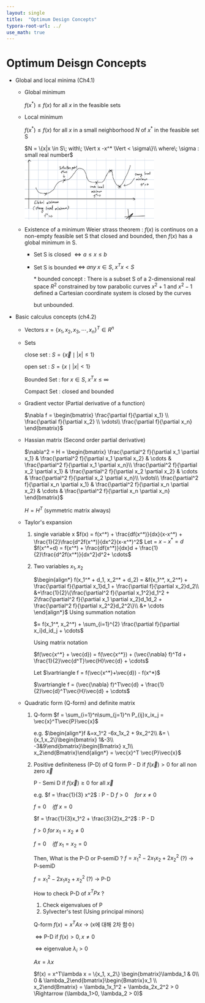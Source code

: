 ```yaml
---
layout: single
title:  "Optimum Design Concepts"
typora-root-url: ../
use_math: true
---
```


# Optimum Deisgn Concepts

- Global and local minima (Ch4.1)

  - Global minimum

    $f(x^*) \leq f(x)$ for all $x$ in the feasible sets

  - Local minimum

    $f(x^*) \leq f(x)$ for all $x$ in a small neighborhood $N$ of $x^*$ in the feasible set S

    $N = \{x|x \in S\; with\; \Vert x -x^* \Vert < \sigma\}\\
     where\; \sigma : small real number$ 
    <img src="/images/2023-09-09-Optimum Design Concepts/09091.png" alt="09091" style="zoom:33%;" />

  

  - Existence of a minimum
    Weier strass theorem : $f(x)$ is continuos on a non-empty feasible set S that
    closed and bounded, then $f(x)$ has a global minimum in S.

    - Set S is closed $\Leftrightarrow a \leq x \leq b$ 

    - Set S is bounded $\Leftrightarrow\; any\; x \in S,\; x^Tx < S$

      &#42; bounded concept : There is a subset S of a 2-dimensional real space $R^2$ constrained by
         tow parabolic curves $x^2 + 1$ and $x^2 - 1$ defined a Cartesian coordinate system is closed by the curves

         but unbounded.

- Basic calculus concepts (ch4.2)

  - Vectors $x = \{x_1, x_2, x_3, \cdots ,x_n\}^T \in R^n$

  - Sets

    close set : $S = \{\vec{x}\mid|x| \leq 1\}$

    open set : $S = \{x \mid |x| < 1\}$

    Bounded Set : for $x \in S,\; x^Tx \leq \infty$

    Compact Set : closed and bounded

  

  - Gradient vector (Partial derivative of a function)
  
    $\nabla f = \begin{bmatrix}
    \frac{\partial f}{\partial x_1} \\
    \frac{\partial f}{\partial x_2} \\ 
    \vdots\\
    \frac{\partial f}{\partial x_n}
    \end{bmatrix}$
  
  - Hassian matrix (Second order partial derivative)
  
    $\nabla^2 = H = \begin{bmatrix}
    \frac{\partial^2 f}{\partial x_1 \partial x_1} & \frac{\partial^2 f}{\partial x_1 \partial x_2} & \cdots & \frac{\partial^2 f}{\partial x_1 \partial x_n}\\
    \frac{\partial^2 f}{\partial x_2 \partial x_1} & \frac{\partial^2 f}{\partial x_2 \partial x_2} & \cdots & \frac{\partial^2 f}{\partial x_2 \partial x_n}\\
    \vdots\\
    \frac{\partial^2 f}{\partial x_n \partial x_1} & \frac{\partial^2 f}{\partial x_n \partial x_2} & \cdots & \frac{\partial^2 f}{\partial x_n \partial x_n}
    \end{bmatrix}$
  
    $H = H^T$ (symmetric matrix always)
  
  - Taylor's expansion
    1. single variable x
       $f(x) = f(x^*) + \frac{df(x^*)}{dx}(x-x^*) + \frac{1}{2}\frac{d^2f(x^*)}{dx^2}(x-x^*)^2$
       Let = $x-x^* = d$
       $f(x^*+d) = f(x^*) + \frac{df(x^*)}{dx}d + \frac{1}{2}\frac{d^2f(x^*)}{dx^2}d^2+ \cdots$
    
    2. Two variables $x_1, x_2$
    
       $\begin{align*}
       f(x_1^* + d_1, x_2^* + d_2) = &f(x_1^*, x_2^*) + \frac{\partial f}{\partial x_1}d_1 + \frac{\partial f}{\partial x_2}d_2\\
       &+\frac{1}{2}\{\frac{\partial^2 f}{\partial x_1^2}d_1^2 + 
       2\frac{\partial^2 f}{\partial x_1 \partial x_2}d_1d_2 +
       \frac{\partial^2 f}{\partial x_2^2}d_2^2\}\\
       &+ \cdots \end{align*}$
       Using summation notation
    
       $= f(x_1^*, x_2^*) + \sum_{i=1}^{2} \frac{\partial f}{\partial x_i}d_id_j + \cdots$
    
       Using matrix notation
    
       $f(\vec{x^*} + \vec{d}) = f(\vec{x^*}) + (\vec{\nabla} f)^Td + \frac{1}{2}\vec{d^T}\vec{H}\vec{d} + \cdots$
    
       Let $\vartriangle f = f(\vec{x^*}+\vec{d}) - f(x^*)$
    
       $\vartriangle f = (\vec{\nabla} f)^T\vec{d} + \frac{1}{2}\vec{d}^T\vec{H}\vec{d} + \cdots$
  
  
  
  - Quadratic form (Q-form) and definite matrix
  
    1. Q-form
       $f = \sum_{i=1}^n\sum_{j=1}^n P_{ij}x_ix_j = \vec{x}^T\vec{P}\vec{x}$
  
       e.g. 
       $\begin{align*}f &=x_1^2 -6x_1x_2 + 9x_2^2\\
       &= \{x_1,x_2\}\begin{bmatrix}
       1&-3\\
       -3&9\end{bmatrix}\begin{Bmatrix}
       x_1\\
       x_2\end{Bmatrix}\end{align*} = \vec{x}^T \vec{P}\vec{x}$
  
    2. Positive definiteness (P-D) of Q form
       P - D if $f(\vec{x}) > 0$ for all non zero $\vec{x}$
  
       P - Semi D if $f(\vec{x}) \geq 0$ for all $\vec{x}$
  
       e.g. $f = \frac{1}{3} x^2$ : P - D
       $f > 0 \quad for \; x \neq0$
  
       $f = 0 \quad iff \; x=0$
       
  
       $f = \frac{1}{3}x_1^2 + \frac{3}{2}x_2^2$ : P - D
  
       $f > 0 \; for \; x_1 = x_2 \neq 0$
  
       $f = 0 \quad iff \; x_1 = x_2=0$
  
       Then, What is the P-D or P-semiD ?
       $f = x_1^2 -2x_1x_2 + 2x_2^2$ (?) $\rightarrow$ P-semiD
  
       $f=x_1^2 -2x_1x_2 + x_2^2$ (?) $\rightarrow$ P-D
  
       
  
       How to check P-D of $x^T P x$ ?
  
       1. Check eigenvalues of P
       2. Sylvecter's test (Using principal minors)
  
  
       Q-form $f(x) = x^TAx$    -> (x에 대해 2차 함수)
  
       ​	$\Leftrightarrow$ P-D  if $f(x) > 0, x \neq 0$
  
       ​	$\Leftrightarrow$ eigenvalue $\lambda_i > 0$
  
       $Ax = \lambda x$
  
       $f(x) = x^T\lambda x = \{x_1, x_2\}
       \begin{bmatrix}\lambda_1 & 0\\
       0 & \lambda_2\end{bmatrix}\begin{Bmatrix}x_1 \\ x_2\end{Bmatrix} = \lambda_1x_1^2 + \lambda_2x_2^2 > 0 \Rightarrow (\lambda_1>0, \lambda_2 > 0)$
  
       
